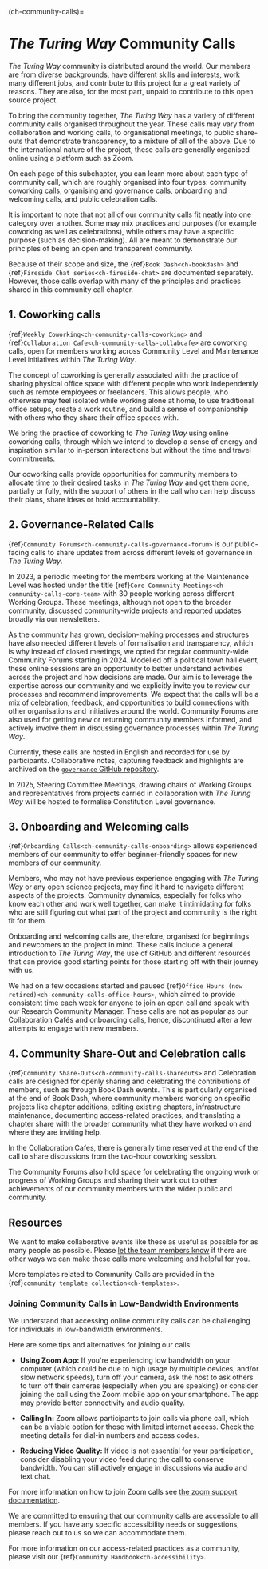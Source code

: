 (ch-community-calls)=
# _The Turing Way_ Community Calls

_The Turing Way_ community is distributed around the world.
Our members are from diverse backgrounds, have different skills and interests, work many different jobs, and contribute to this project for a great variety of reasons. They are also, for the most part, unpaid to contribute to this open source project.

To bring the community together, _The Turing Way_ has a variety of different community calls organised throughout the year. These calls may vary from collaboration and working calls, to organisational meetings, to public share-outs that demonstrate transparency, to a mixture of all of the above. Due to the international nature of the project, these calls are generally organised online using a platform such as Zoom.

On each page of this subchapter, you can learn more about each type of community call, which are roughly organised into four types: community coworking calls, organising and governance calls, onboarding and welcoming calls, and public celebration calls.

It is important to note that not all of our community calls fit neatly into one category over another. Some may mix practices and purposes (for example coworking as well as celebrations), while others may have a specific purpose (such as decision-making). 
All are meant to demonstrate our principles of being an open and transparent community.

Because of their scope and size, the {ref}`Book Dash<ch-bookdash>` and {ref}`Fireside Chat series<ch-fireside-chat>` are documented separately. However, those calls overlap with many of the principles and practices shared in this community call chapter.

## 1. Coworking calls

{ref}`Weekly Coworking<ch-community-calls-coworking>` and {ref}`Collaboration Cafe<ch-community-calls-collabcafe>` are coworking calls, open for members working across Community Level and Maintenance Level initiatives within _The Turing Way_.

The concept of coworking is generally associated with the practice of sharing physical office space with different people who work independently such as remote employees or freelancers.
This allows people, who otherwise may feel isolated while working alone at home, to use traditional office setups, create a work routine, and build a sense of companionship with others who they share their office spaces with.

We bring the practice of coworking to _The Turing Way_ using online coworking calls, through which we intend to develop a sense of energy and inspiration similar to in-person interactions but without the time and travel commitments.

Our coworking calls provide opportunities for community members to allocate time to their desired tasks in _The Turing Way_ and get them done, partially or fully, with the support of others in the call who can help discuss their plans, share ideas or hold accountability.

## 2. Governance-Related Calls

{ref}`Community Forums<ch-community-calls-governance-forum>` is our public-facing calls to share updates from across different levels of governance in _The Turing Way_.

In 2023, a periodic meeting for the members working at the Maintenance Level was hosted under the title {ref}`Core Community Meetings<ch-community-calls-core-team>` with 30 people working across different Working Groups.
These meetings, although not open to the broader community, discussed community-wide projects and reported updates broadly via our newsletters.

As the community has grown, decision-making processes and structures have also needed different levels of formalisation and transparency, which is why instead of closed meetings, we opted for regular community-wide Community Forums starting in 2024. 
Modelled off a political town hall event, these online sessions are an opportunity to better understand activities across the project and how decisions are made. 
Our aim is to leverage the expertise across our community and we explicitly invite you to review our processes and recommend improvements. We expect that the calls will be a mix of celebration, feedback, and opportunities to build connections with other organisations and initiatives around the world.
Community Forums are also used for getting new or returning community members informed, and actively involve them in discussing governance processes within _The Turing Way_.

Currently, these calls are hosted in English and recorded for use by participants. 
Collaborative notes, capturing feedback and highlights are archived on the [`governance` GitHub repository](https://github.com/the-turing-way/governance/).

In 2025, Steering Committee Meetings, drawing chairs of Working Groups and representatives from projects carried in collaboration with _The Turing Way_ will be hosted to formalise Constitution Level governance.

## 3. Onboarding and Welcoming calls

{ref}`Onboarding Calls<ch-community-calls-onboarding>` allows experienced members of our community to offer beginner-friendly spaces for new members of our community.

Members, who may not have previous experience engaging with _The Turing Way_ or any open science projects, may find it hard to navigate different aspects of the projects.
Community dynamics, especially for folks who know each other and work well together, can make it intimidating for folks who are still figuring out what part of the project and community is the right fit for them.

Onboarding and welcoming calls are, therefore, organised for beginnings and newcomers to the project in mind.
These calls include a general introduction to _The Turing Way_, the use of GitHub and different resources that can provide good starting points for those starting off with their journey with us.

We had on a few occasions started and paused {ref}`Office Hours (now retired)<ch-community-calls-office-hours>`, which aimed to provide consistent time each week for anyone to join an open call and speak with our Research Community Manager.
These calls are not as popular as our Collaboration Cafés and onboarding calls, hence, discontinued after a few attempts to engage with new members.

## 4. Community Share-Out and Celebration calls

{ref}`Community Share-Outs<ch-community-calls-shareouts>` and Celebration calls are designed for openly sharing and celebrating the contributions of members, such as through Book Dash events.
This is particularly organised at the end of Book Dash, where community members working on specific projects like chapter additions, editing existing chapters, infrastructure maintenance, documenting access-related practices, and translating a chapter share with the broader community what they have worked on and where they are inviting help.

In the Collaboration Cafes, there is generally time reserved at the end of the call to share discussions from the two-hour coworking session.

The Community Forums also hold space for celebrating the ongoing work or progress of Working Groups and sharing their work out to other achievements of our community members with the wider public and community.

## Resources

We want to make collaborative events like these as useful as possible for as many people as possible.
Please [let the team members know](https://github.com/the-turing-way/the-turing-way#get-in-touch) if there are other ways we can make these calls more welcoming and helpful for you.

More templates related to Community Calls are provided in the {ref}`community template collection<ch-templates>`.

### Joining Community Calls in Low-Bandwidth Environments

We understand that accessing online community calls can be challenging for individuals in low-bandwidth environments.

Here are some tips and alternatives for joining our calls:

- **Using Zoom App:** If you're experiencing low bandwidth on your computer (which could be due to high usage by multiple devices, and/or slow network speeds), turn off your camera, ask the host to ask others to turn off their cameras (especially when you are speaking) or consider joining the call using the Zoom mobile app on your smartphone. The app may provide better connectivity and audio quality.

- **Calling In:** Zoom allows participants to join calls via phone call, which can be a viable option for those with limited internet access. Check the meeting details for dial-in numbers and access codes.

- **Reducing Video Quality:** If video is not essential for your participation, consider disabling your video feed during the call to conserve bandwidth. You can still actively engage in discussions via audio and text chat.

For more information on how to join Zoom calls see [the zoom support documentation](https://support.zoom.com/hc/en/article?id=zm_kb&sysparm_article=KB0060732).

We are committed to ensuring that our community calls are accessible to all members. If you have any specific accessibility needs or suggestions, please reach out to us so we can accommodate them.

For more information on our access-related practices as a community, please visit our {ref}`Community Handbook<ch-accessibility>`.
